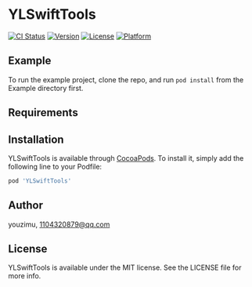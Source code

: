 # YLSwiftTools

[![CI Status](https://img.shields.io/travis/youzimu/YLSwiftTools.svg?style=flat)](https://travis-ci.org/youzimu/YLSwiftTools)
[![Version](https://img.shields.io/cocoapods/v/YLSwiftTools.svg?style=flat)](https://cocoapods.org/pods/YLSwiftTools)
[![License](https://img.shields.io/cocoapods/l/YLSwiftTools.svg?style=flat)](https://cocoapods.org/pods/YLSwiftTools)
[![Platform](https://img.shields.io/cocoapods/p/YLSwiftTools.svg?style=flat)](https://cocoapods.org/pods/YLSwiftTools)

## Example

To run the example project, clone the repo, and run `pod install` from the Example directory first.

## Requirements

## Installation

YLSwiftTools is available through [CocoaPods](https://cocoapods.org). To install
it, simply add the following line to your Podfile:

```ruby
pod 'YLSwiftTools'
```

## Author

youzimu, 1104320879@qq.com

## License

YLSwiftTools is available under the MIT license. See the LICENSE file for more info.
